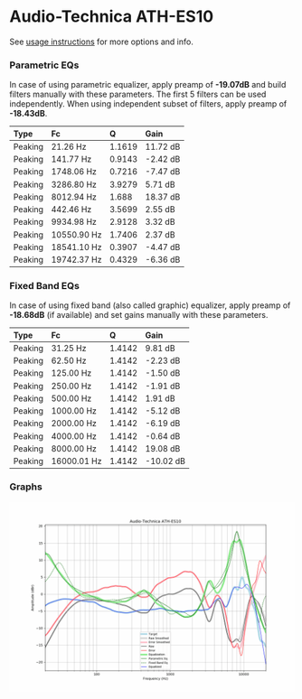 # Audio-Technica ATH-ES10
See [usage instructions](https://github.com/jaakkopasanen/AutoEq#usage) for more options and info.

### Parametric EQs
In case of using parametric equalizer, apply preamp of **-19.07dB** and build filters manually
with these parameters. The first 5 filters can be used independently.
When using independent subset of filters, apply preamp of **-18.43dB**.

| Type    | Fc          |      Q | Gain     |
|:--------|:------------|:-------|:---------|
| Peaking | 21.26 Hz    | 1.1619 | 11.72 dB |
| Peaking | 141.77 Hz   | 0.9143 | -2.42 dB |
| Peaking | 1748.06 Hz  | 0.7216 | -7.47 dB |
| Peaking | 3286.80 Hz  | 3.9279 | 5.71 dB  |
| Peaking | 8012.94 Hz  | 1.688  | 18.37 dB |
| Peaking | 442.46 Hz   | 3.5699 | 2.55 dB  |
| Peaking | 9934.98 Hz  | 2.9128 | 3.32 dB  |
| Peaking | 10550.90 Hz | 1.7406 | 2.37 dB  |
| Peaking | 18541.10 Hz | 0.3907 | -4.47 dB |
| Peaking | 19742.37 Hz | 0.4329 | -6.36 dB |

### Fixed Band EQs
In case of using fixed band (also called graphic) equalizer, apply preamp of **-18.68dB**
(if available) and set gains manually with these parameters.

| Type    | Fc          |      Q | Gain      |
|:--------|:------------|:-------|:----------|
| Peaking | 31.25 Hz    | 1.4142 | 9.81 dB   |
| Peaking | 62.50 Hz    | 1.4142 | -2.23 dB  |
| Peaking | 125.00 Hz   | 1.4142 | -1.50 dB  |
| Peaking | 250.00 Hz   | 1.4142 | -1.91 dB  |
| Peaking | 500.00 Hz   | 1.4142 | 1.91 dB   |
| Peaking | 1000.00 Hz  | 1.4142 | -5.12 dB  |
| Peaking | 2000.00 Hz  | 1.4142 | -6.19 dB  |
| Peaking | 4000.00 Hz  | 1.4142 | -0.64 dB  |
| Peaking | 8000.00 Hz  | 1.4142 | 19.08 dB  |
| Peaking | 16000.01 Hz | 1.4142 | -10.02 dB |

### Graphs
![](./Audio-Technica%20ATH-ES10.png)